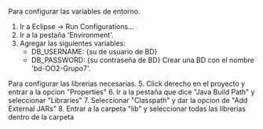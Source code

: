 Para configurar las variables de entorno.
1. Ir a Eclipse -> Run Configurations...
2. Ir a la pestaña 'Environment'.
3. Agregar las siguientes variables:
     - DB_USERNAME: {su de usuario de BD} 
     - DB_PASSWORD: {su contraseña de BD}
Crear una BD con el nombre 'bd-OO2-Grupo7'.

Para configurar las librerias necesarias.
5. Click derecho en el proyecto y entrar a la opcion "Properties"
6. Ir a la pestaña que dice "Java Build Path" y seleccionar "Libraries"
7. Seleccionar "Classpath" y dar la opcion de "Add External JARs"
8. Entrar a la carpeta "lib" y seleccionar todas las librerias dentro de la carpeta
